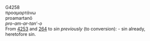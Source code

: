 G4258  
προαμαρτάνω  
proamartanō  
*pro-am-ar-tan‘-o*  
From [4253](g4253) and [264](g0264) to *sin* *previously* (to
conversion): - sin already, heretofore sin.  
